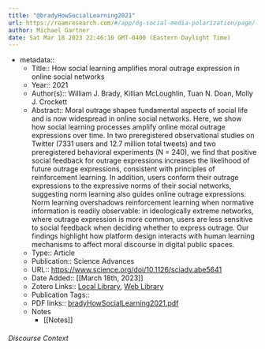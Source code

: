 ```yaml
---
title: "@bradyHowSocialLearning2021"
url: https://roamresearch.com/#/app/dg-social-media-polarization/page/lSGWoJNTW
author: Michael Gartner
date: Sat Mar 18 2023 22:46:10 GMT-0400 (Eastern Daylight Time)
---
```


- metadata::
    - Title:: How social learning amplifies moral outrage expression in online social networks
    - Year:: 2021
    - Author(s):: William J. Brady, Killian McLoughlin, Tuan N. Doan, Molly J. Crockett
    - Abstract:: Moral outrage shapes fundamental aspects of social life and is now widespread in online social networks. Here, we show how social learning processes amplify online moral outrage expressions over time. In two preregistered observational studies on Twitter (7331 users and 12.7 million total tweets) and two preregistered behavioral experiments (N = 240), we find that positive social feedback for outrage expressions increases the likelihood of future outrage expressions, consistent with principles of reinforcement learning. In addition, users conform their outrage expressions to the expressive norms of their social networks, suggesting norm learning also guides online outrage expressions. Norm learning overshadows reinforcement learning when normative information is readily observable: in ideologically extreme networks, where outrage expression is more common, users are less sensitive to social feedback when deciding whether to express outrage. Our findings highlight how platform design interacts with human learning mechanisms to affect moral discourse in digital public spaces.
    - Type:: Article
    - Publication:: Science Advances
    - URL:: https://www.science.org/doi/10.1126/sciadv.abe5641
    - Date Added:: [[March 18th, 2023]]
    - Zotero Links:: [Local Library](zotero://select/groups/4993221/items/2NB888W9), [Web Library](https://www.zotero.org/groups/4993221/items/2NB888W9)
    - Publication Tags::
    - PDF links:: [bradyHowSocialLearning2021.pdf](zotero://open-pdf/groups/4993221/items/YUWXS4ZI)
    - Notes
        - [[Notes]]

###### Discourse Context


